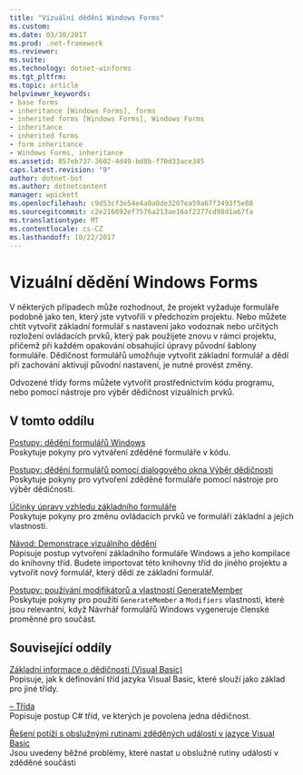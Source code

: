 ```yaml
---
title: "Vizuální dědění Windows Forms"
ms.custom: 
ms.date: 03/30/2017
ms.prod: .net-framework
ms.reviewer: 
ms.suite: 
ms.technology: dotnet-winforms
ms.tgt_pltfrm: 
ms.topic: article
helpviewer_keywords:
- base forms
- inheritance [Windows Forms], forms
- inherited forms [Windows Forms], Windows Forms
- inheritance
- inherited forms
- form inheritance
- Windows Forms, inheritance
ms.assetid: 857eb737-3602-4d49-bd8b-f70d33ace345
caps.latest.revision: "9"
author: dotnet-bot
ms.author: dotnetcontent
manager: wpickett
ms.openlocfilehash: c9d53cf3e54e4a0a0de3207ea59a67f3493f5e88
ms.sourcegitcommit: c2e216692ef7576a213ae16af2377cd98d1a67fa
ms.translationtype: MT
ms.contentlocale: cs-CZ
ms.lasthandoff: 10/22/2017
---
```

# <a name="windows-forms-visual-inheritance"></a>Vizuální dědění Windows Forms
V některých případech může rozhodnout, že projekt vyžaduje formuláře podobně jako ten, který jste vytvořili v předchozím projektu. Nebo můžete chtít vytvořit základní formulář s nastavení jako vodoznak nebo určitých rozložení ovládacích prvků, který pak použijete znovu v rámci projektu, přičemž při každém opakování obsahující úpravy původní šablony formuláře. Dědičnost formulářů umožňuje vytvořit základní formulář a dědí při zachování aktivují původní nastavení, je nutné provést změny.  
  
 Odvozené třídy forms můžete vytvořit prostřednictvím kódu programu, nebo pomocí nástroje pro výběr dědičnost vizuálních prvků.  
  
## <a name="in-this-section"></a>V tomto oddílu  
 [Postupy: dědění formulářů Windows](../../../../docs/framework/winforms/advanced/how-to-inherit-windows-forms.md)  
 Poskytuje pokyny pro vytváření zděděné formuláře v kódu.  
  
 [Postupy: dědění formulářů pomocí dialogového okna Výběr dědičnosti](../../../../docs/framework/winforms/advanced/how-to-inherit-forms-using-the-inheritance-picker-dialog-box.md)  
 Poskytuje pokyny pro vytvoření zděděné formuláře pomocí nástroje pro výběr dědičnosti.  
  
 [Účinky úpravy vzhledu základního formuláře](../../../../docs/framework/winforms/advanced/effects-of-modifying-base-form-appearance.md)  
 Poskytuje pokyny pro změnu ovládacích prvků ve formuláři základní a jejich vlastnosti.  
  
 [Návod: Demonstrace vizuálního dědění](../../../../docs/framework/winforms/advanced/walkthrough-demonstrating-visual-inheritance.md)  
 Popisuje postup vytvoření základního formuláře Windows a jeho kompilace do knihovny tříd. Budete importovat této knihovny tříd do jiného projektu a vytvořit nový formulář, který dědí ze základní formulář.  
  
 [Postupy: používání modifikátorů a vlastností GenerateMember](../../../../docs/framework/winforms/advanced/how-to-use-the-modifiers-and-generatemember-properties.md)  
 Poskytuje pokyny pro použití `GenerateMember` a `Modifiers` vlastnosti, které jsou relevantní, když Návrhář formulářů Windows vygeneruje členské proměnné pro součást.  
  
## <a name="related-sections"></a>Související oddíly  
 [Základní informace o dědičnosti (Visual Basic)](~/docs/visual-basic/programming-guide/language-features/objects-and-classes/inheritance-basics.md)  
 Popisuje, jak k definování tříd jazyka Visual Basic, které slouží jako základ pro jiné třídy.  
  
 [– Třída](~/docs/csharp/language-reference/keywords/class.md)  
 Popisuje postup C# tříd, ve kterých je povolena jedna dědičnost.  
  
 [Řešení potíží s obslužnými rutinami zděděných událostí v jazyce Visual Basic](~/docs/visual-basic/programming-guide/language-features/events/troubleshooting-inherited-event-handlers.md)  
 Jsou uvedeny běžné problémy, které nastat u obslužné rutiny událostí v zděděné součásti
